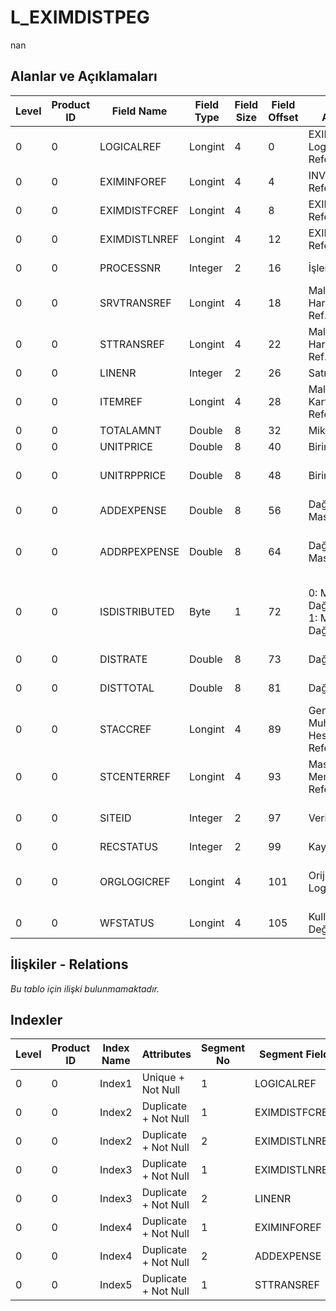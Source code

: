 # L_EXIMDISTPEG

nan

## Alanlar ve Açıklamaları

| Level | Product ID | Field Name | Field Type | Field Size | Field Offset | Türkçe Açıklama | Expression |
| ----- | ---------- | ---------- | ---------- | ---------- | ------------ | --------------- | ---------- |
| 0 | 0 | LOGICALREF | Longint | 4 | 0 | EXIMDISTPEG Logical Reference | EXIMDISTPEG Logical Reference |
| 0 | 0 | EXIMINFOREF | Longint | 4 | 4 | INVEXIMINFO Reference | INVEXIMINFO Reference |
| 0 | 0 | EXIMDISTFCREF | Longint | 4 | 8 | EXIMDISTFC Reference | EXIMDISTFC Reference |
| 0 | 0 | EXIMDISTLNREF | Longint | 4 | 12 | EXIMDISTLN Reference | EXIMDISTLN Reference |
| 0 | 0 | PROCESSNR | Integer | 2 | 16 | İşlem Sırası | Transaction Order |
| 0 | 0 | SRVTRANSREF | Longint | 4 | 18 | Malzeme Hareketleri Ref. | Item Transactions Reference |
| 0 | 0 | STTRANSREF | Longint | 4 | 22 | Malzeme Hareketleri Ref. | Item Transactions Reference |
| 0 | 0 | LINENR | Integer | 2 | 26 | Satır Numarası | Line Number |
| 0 | 0 | ITEMREF | Longint | 4 | 28 | Malzeme Kartları Referansı | Item Cards Reference |
| 0 | 0 | TOTALAMNT | Double | 8 | 32 | Miktar | Quantity |
| 0 | 0 | UNITPRICE | Double | 8 | 40 | Birim fiyat | Unit Price |
| 0 | 0 | UNITRPPRICE | Double | 8 | 48 | Birim fiyat (RD) | Unit Price (Reporting Currency) |
| 0 | 0 | ADDEXPENSE | Double | 8 | 56 | Dağıtılan Masraf | Distributed Surcharge |
| 0 | 0 | ADDRPEXPENSE | Double | 8 | 64 | Dağıtılan Masraf (RD) | Distributed Surcharge (Reporting Currency) |
| 0 | 0 | ISDISTRIBUTED | Byte | 1 | 72 | 0: Maliyetler Dağıtılmayacak 1: Maliyetler Dağıtılacak | 0: Don't Distribute Cost 1: Distribute Cost |
| 0 | 0 | DISTRATE | Double | 8 | 73 | Dağıtım Oranı | Distribution Rate |
| 0 | 0 | DISTTOTAL | Double | 8 | 81 | Dağıtım Tutarı | Distribution Amount |
| 0 | 0 | STACCREF | Longint | 4 | 89 | Genel Muhasebe Hesapları Referansı | General Ledger Accounts Reference |
| 0 | 0 | STCENTERREF | Longint | 4 | 93 | Masraf Merkezi Referansı | Overhead Pools Reference |
| 0 | 0 | SITEID | Integer | 2 | 97 | Veri Merkezi | Data Processing Site |
| 0 | 0 | RECSTATUS | Integer | 2 | 99 | Kayıt Durumu | Record Status |
| 0 | 0 | ORGLOGICREF | Longint | 4 | 101 | Orijinal Kayıt Log. Ref. | Original Record Logical Reference |
| 0 | 0 | WFSTATUS | Longint | 4 | 105 | Kullanımda Değil | Not In Use |

## İlişkiler - Relations

*Bu tablo için ilişki bulunmamaktadır.*

## Indexler

| Level | Product ID | Index Name | Attributes | Segment No | Segment Field | Sense |
| ----- | ---------- | ---------- | ---------- | ---------- | ------------- | ----- |
| 0 | 0 | Index1 | Unique + Not Null | 1 | LOGICALREF | Ascending |
| 0 | 0 | Index2 | Duplicate + Not Null | 1 | EXIMDISTFCREF | Ascending |
| 0 | 0 | Index2 | Duplicate + Not Null | 2 | EXIMDISTLNREF | Ascending |
| 0 | 0 | Index3 | Duplicate + Not Null | 1 | EXIMDISTLNREF | Ascending |
| 0 | 0 | Index3 | Duplicate + Not Null | 2 | LINENR | Ascending |
| 0 | 0 | Index4 | Duplicate + Not Null | 1 | EXIMINFOREF | Ascending |
| 0 | 0 | Index4 | Duplicate + Not Null | 2 | ADDEXPENSE | Ascending |
| 0 | 0 | Index5 | Duplicate + Not Null | 1 | STTRANSREF | Ascending |
